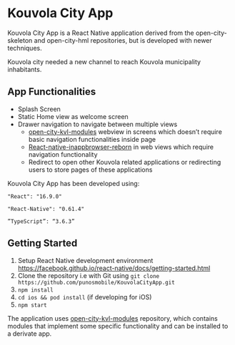 # Kouvola City App

Kouvola City App is a React Native application derived from the open-city-skeleton and open-city-hml repositories, but is developed with newer techniques.

Kouvola city needed a new channel to reach Kouvola municipality inhabitants. 

## App Functionalities

* Splash Screen
* Static Home view as welcome screen
* Drawer navigation to navigate between multiple views
    * [open-city-kvl-modules](https://github.com/punosmobile/open-city-kvl-modules) webview in screens which doesn’t require basic navigation functionalities inside page
    * [React-native-inappbrowser-reborn](https://github.com/proyecto26/react-native-inappbrowser) in web views which require navigation functionality
    * Redirect to open other Kouvola related applications or redirecting users to store pages of these applications


Kouvola City App has been developed using:

`"React": "16.9.0"`

`"React-Native": "0.61.4"`

`”TypeScript”: “3.6.3”`

## Getting Started

1. Setup React Native development environment https://facebook.github.io/react-native/docs/getting-started.html
2. Clone the repository i.e with Git using `git clone https://github.com/punosmobile/KouvolaCityApp.git`
3. `npm install`
4. `cd ios && pod install` (if developing for iOS)
5. `npm start`

The application uses [open-city-kvl-modules](https://github.com/punosmobile/open-city-kvl-modules) repository, which contains modules that implement some specific functionality and can be installed to a derivate app.

